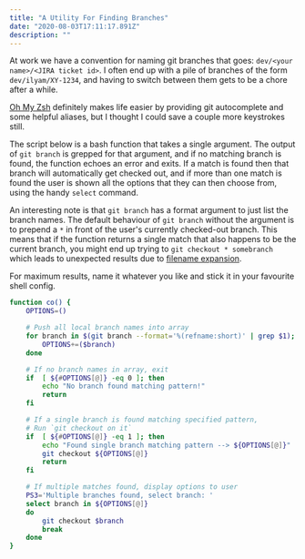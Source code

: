 ```yaml
---
title: "A Utility For Finding Branches"
date: "2020-08-03T17:11:17.891Z"
description: ""
---
```


At work we have a convention for naming git branches that goes: `dev/<your name>/<JIRA ticket id>`. I often end up with a pile of branches of the form `dev/ilyam/XY-1234`, and having to switch between them gets to be a chore after a while. 

[Oh My Zsh](https://ohmyz.sh/) definitely makes life easier by providing git autocomplete and some helpful aliases, but I thought I could save a couple more keystrokes still.

The script below is a bash function that takes a single argument. The output of `git branch` is grepped for that argument, and if no matching branch is found, the function echoes an error and exits. If a match is found then that branch will automatically get checked out, and if more than one match is found the user is shown all the options that they can then choose from, using the handy `select` command. 

An interesting note is that `git branch` has a format argument to just list the branch names. The default behaviour of `git branch` without the argument is to prepend a `*` in front of the user's currently checked-out branch. This means that if the function returns a single match that also happens to be the current branch, you might end up trying to `git checkout * somebranch` which leads to unexpected results due to [filename expansion](https://www.gnu.org/software/bash/manual/html_node/Filename-Expansion.html#Filename-Expansion).

For maximum results, name it whatever you like and stick it in your favourite shell config.

```bash
function co() {
    OPTIONS=()

    # Push all local branch names into array
    for branch in $(git branch --format='%(refname:short)' | grep $1); do
        OPTIONS+=($branch)
    done

    # If no branch names in array, exit
    if  [ ${#OPTIONS[@]} -eq 0 ]; then
        echo "No branch found matching pattern!"
        return
    fi

    # If a single branch is found matching specified pattern,
    # Run `git checkout on it`
    if  [ ${#OPTIONS[@]} -eq 1 ]; then
        echo "Found single branch matching pattern --> ${OPTIONS[@]}"
        git checkout ${OPTIONS[@]}
        return
    fi

    # If multiple matches found, display options to user
    PS3='Multiple branches found, select branch: '
    select branch in ${OPTIONS[@]}
    do
        git checkout $branch
        break
    done
}
```
